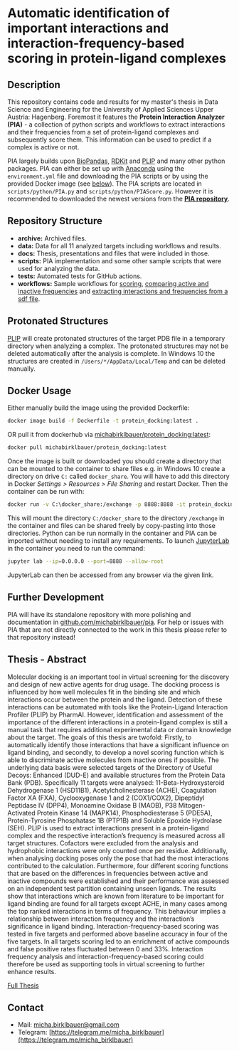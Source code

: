 # Automatic identification of important interactions and interaction-frequency-based scoring in protein-ligand complexes

## Description

This repository contains code and results for my master's thesis in Data Science and Engineering for the University of Applied Sciences Upper Austria: Hagenberg. Foremost it features the **Protein Interaction Analyzer (PIA)** - a collection of python scripts and workflows to extract interactions and their frequencies from a set of protein-ligand complexes and subsequently score them. This information can be used to predict if a complex is active or not.

PIA largely builds upon [BioPandas](https://github.com/rasbt/biopandas), [RDKit](https://github.com/rdkit/rdkit) and [PLIP](https://github.com/pharmai/plip) and many other python packages. PIA can either be set up with [Anaconda](https://anaconda.org/) using the `environment.yml` file and downloading the PIA scripts or by using the provided Docker image (see [below](#docker-usage)). The PIA scripts are located in `scripts/python/PIA.py` and `scripts/python/PIAScore.py`. However it is recommended to downloaded the newest versions from the [**PIA repository**](https://github.com/michabirklbauer/PIA).

## Repository Structure

- **archive:** Archived files.
- **data:** Data for all 11 analyzed targets including workflows and results.
- **docs:** Thesis, presentations and files that were included in those.
- **scripts:** PIA implementation and some other sample scripts that were used for analyzing the data.
- **tests:** Automated tests for GitHub actions.
- **workflows:** Sample workflows for [scoring](https://github.com/michabirklbauer/protein_docking/tree/master/workflows/scr), [comparing active and inactive frequencies](https://github.com/michabirklbauer/protein_docking/tree/master/workflows/vs) and [extracting interactions and frequencies from a sdf file](https://github.com/michabirklbauer/protein_docking/tree/master/workflows/sdf).

## Protonated Structures

[PLIP](https://github.com/pharmai/plip) will create protonated structures of the target PDB file in a temporary directory when analyzing a complex. The protonated structures may not be deleted automatically after the analysis is complete. In Windows 10 the structures are created in `/Users/*/AppData/Local/Temp` and can be deleted manually.

## Docker Usage

Either manually build the image using the provided Dockerfile:

```bash
docker image build -f Dockerfile -t protein_docking:latest .
```

OR pull it from dockerhub via [michabirklbauer/protein_docking:latest](https://hub.docker.com/r/michabirklbauer/protein_docking):

```bash
docker pull michabirklbauer/protein_docking:latest
```

Once the image is built or downloaded you should create a directory that can be mounted to the container to share files e.g. in Windows 10 create a directory on drive `C:` called `docker_share`. You will have to add this directory in Docker *Settings > Resources > File Sharing* and restart Docker. Then the container can be run with:

```bash
docker run -v C:\docker_share:/exchange -p 8888:8888 -it protein_docking:latest
```

This will mount the directory `C:/docker_share` to the directory `/exchange` in the container and files can be shared freely by copy-pasting into those directories. Python can be run normally in the container and PIA can be imported without needing to install any requirements. To launch [JupyterLab](https://jupyter.org/) in the container you need to run the command:

```bash
jupyter lab --ip=0.0.0.0 --port=8888 --allow-root
```

JupyterLab can then be accessed from any browser via the given link.

## Further Development

PIA will have its standalone repository with more polishing and documentation in [github.com/michabirklbauer/pia](https://github.com/michabirklbauer/PIA). For help or issues with PIA that are not directly connected to the work in this thesis please refer to that repository instead!

## Thesis - Abstract

Molecular docking is an important tool in virtual screening for the discovery and design of new active agents for drug usage. The docking process is influenced by how well molecules fit in the binding site and which interactions occur between the protein and the ligand. Detection of these interactions can be automated with tools like the Protein-Ligand Interaction Profiler (PLIP) by PharmAI. However, identification and assessment of the importance of the different interactions in a protein-ligand complex is still a manual task that requires additional experimental data or domain knowledge about the target. The goals of this thesis are twofold: Firstly, to automatically identify those interactions that have a significant influence on ligand binding, and secondly, to develop a novel scoring function which is able to discriminate active molecules from inactive ones if possible. The underlying data basis were selected targets of the Directory of Useful Decoys: Enhanced (DUD-E) and available structures from the Protein Data Bank (PDB). Specifically 11 targets were analysed: 11-Beta-Hydroxysteroid Dehydrogenase 1 (HSD11B1), Acetylcholinesterase (ACHE), Coagulation Factor XA (FXA), Cyclooxygenase 1 and 2 (COX1/COX2), Dipeptidyl Peptidase IV (DPP4), Monoamine Oxidase B (MAOB), P38 Mitogen-Activated Protein Kinase 14 (MAPK14),  Phosphodiesterase 5 (PDE5A), Protein-Tyrosine Phosphatase 1B (PTP1B) and Soluble Epoxide Hydrolase (SEH). PLIP is used to extract interactions present in a protein-ligand complex and the respective interaction’s frequency is measured across all target structures. Cofactors were excluded from the analysis and hydrophobic interactions were only counted once per residue. Additionally, when analysing docking poses only the pose that had the most interactions contributed to the calculation. Furthermore, four different scoring functions that are based on the differences in frequencies between active and inactive compounds were established and their performance was assessed on an independent test partition containing unseen ligands. The results show that interactions which are known from literature to be important for ligand binding are found for all targets except ACHE, in many cases among the top ranked interactions in terms of frequency. This behaviour implies a relationship between interaction frequency and the interaction’s significance in ligand binding. Interaction-frequency-based scoring was tested in five targets and performed above baseline accuracy in four of the five targets. In all targets scoring led to an enrichment of active compounds and false positive rates fluctuated between 0 and 33%. Interaction frequency analysis and interaction-frequency-based scoring could therefore be used as supporting tools in virtual screening to further enhance results.

[Full Thesis](https://raw.githubusercontent.com/michabirklbauer/protein_docking/master/docs/Thesis_MichaBirklbauer.pdf)

## Contact

- Mail: [micha.birklbauer@gmail.com](mailto:micha.birklbauer@gmail.com)
- Telegram: [https://telegram.me/micha_birklbauer](https://telegram.me/micha_birklbauer)

